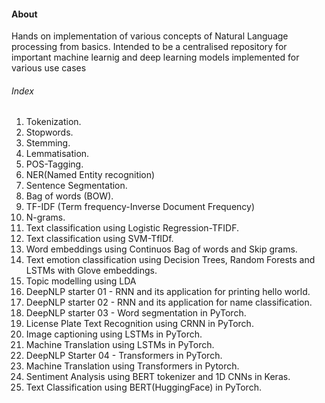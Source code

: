 #### About
Hands on implementation of various concepts of Natural Language processing from basics. Intended to be a centralised repository for important machine learnig and deep learning models implemented for various use cases

###### Index
1. Tokenization.
2. Stopwords.
3. Stemming.
4. Lemmatisation.
5. POS-Tagging.
6. NER(Named Entity recognition)
7. Sentence Segmentation.
8. Bag of words (BOW).
9. TF-IDF (Term frequency-Inverse Document Frequency)
10. N-grams.
11. Text classification using Logistic Regression-TFIDF.
12. Text classification using SVM-TfIDf.
13. Word embeddings using Continuos Bag of words and Skip grams.
14. Text emotion classification using Decision Trees, Random Forests and LSTMs with Glove embeddings.
15. Topic modelling using LDA
16. DeepNLP starter 01 - RNN and its application for printing hello world.
17. DeepNLP starter 02 - RNN and its application for name classification.
18. DeepNLP starter 03 - Word segmentation in PyTorch.
19. License Plate Text Recognition using CRNN in PyTorch.
20. Image captioning using LSTMs in PyTorch.
21. Machine Translation using LSTMs in PyTorch.
22. DeepNLP Starter 04 - Transformers in PyTorch.
23. Machine Translation using Transformers in Pytorch.
24. Sentiment Analysis using BERT tokenizer and 1D CNNs in Keras.
25. Text Classification using BERT(HuggingFace) in PyTorch.

